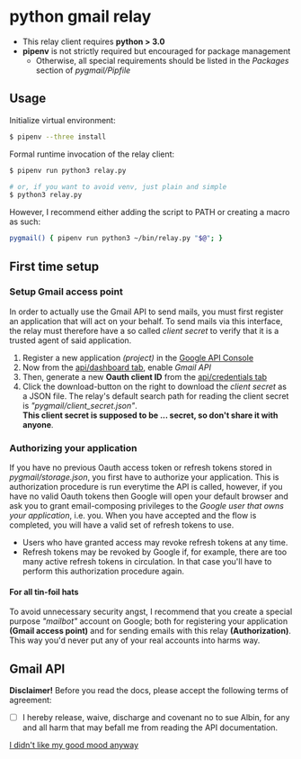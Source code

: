 # python gmail relay

* This relay client requires **python > 3.0**
* **pipenv** is not strictly required but encouraged for package management
    * Otherwise, all special requirements should be listed in the *Packages* section of *pygmail/Pipfile*

## Usage
Initialize virtual environment:
```bash
$ pipenv --three install
```
Formal runtime invocation of the relay client:
```bash
$ pipenv run python3 relay.py

# or, if you want to avoid venv, just plain and simple
$ python3 relay.py
```
However, I recommend either adding the script to PATH or creating a macro as such:
```bash
pygmail() { pipenv run python3 ~/bin/relay.py "$@"; }
```

## First time setup
### Setup Gmail access point
In order to actually use the Gmail API to send mails, you must first register an application that will act on your behalf. To send mails via this interface, the relay must therefore have a so called *client secret* to verify that it is a trusted agent of said application.

1. Register a new application *(project)* in the [Google API Console](https://console.developers.google.com/api)
2. Now from the [api/dashboard tab](console.developers.google.com/apis/dashboard), enable *Gmail API*
3. Then, generate a new **Oauth client ID** from the [api/credentials tab](https://console.developers.google.com/apis/credentials)
4. Click the download-button on the right to download the *client secret* as a JSON file. The relay's default search path for reading the client secret is *"pygmail/client_secret.json"*.  
**This client secret is supposed to be ... secret, so don't share it with anyone**.  

### Authorizing your application
If you have no previous Oauth access token or refresh tokens stored in *pygmail/storage.json*, you first have to authorize your application. This is authorization procedure is run everytime the API is called, however, if you have no valid Oauth tokens then Google will open your default browser and ask you to grant email-composing privileges to the *Google user that owns your application*, i.e. you. When you have accepted and the flow is completed, you will have a valid set of refresh tokens to use.

* Users who have granted access may revoke refresh tokens at any time.
* Refresh tokens may be revoked by Google if, for example, there are too many active refresh tokens in circulation. In that case you'll have to perform this authorization procedure again.

#### For all tin-foil hats
To avoid unnecessary security angst, I recommend that you create a special purpose *"mailbot"* account on Google; both for registering your application **(Gmail access point)** and for sending emails with this relay **(Authorization)**. This way you'd never put any of your real accounts into harms way.

## Gmail API

**Disclaimer!** Before you read the docs, please accept the following terms of agreement:  
- [ ] I hereby release, waive, discharge and covenant no to sue Albin, for any and all harm that may befall me from reading the API documentation.

[I didn't like my good mood anyway](https://developers.google.com/gmail/api/)
